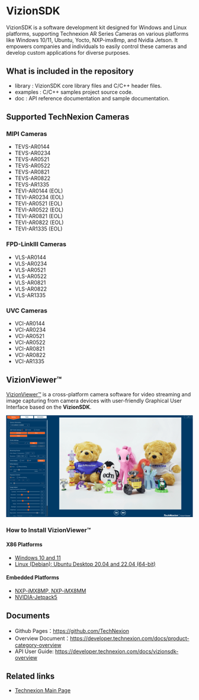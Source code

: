 # VizionSDK
VizionSDK is a software development kit designed for Windows and Linux platforms, supporting Technexion AR Series Cameras on various platforms like Windows 10/11, Ubuntu, Yocto, NXP-imx8mp, and Nvidia Jetson. It empowers companies and individuals to easily control these cameras and develop custom applications for diverse purposes.

## What is included in the repository
- library : VizionSDK core library files and C/C++ header files.
- examples : C/C++ samples project source code.
- doc : API reference documentation and sample documentation.
## Supported TechNexion Cameras

### MIPI Cameras
- TEVS-AR0144
- TEVS-AR0234
- TEVS-AR0521
- TEVS-AR0522
- TEVS-AR0821
- TEVS-AR0822
- TEVS-AR1335
- TEVI-AR0144 (EOL)
- TEVI-AR0234 (EOL)
- TEVI-AR0521 (EOL)
- TEVI-AR0522 (EOL)
- TEVI-AR0821 (EOL)
- TEVI-AR0822 (EOL)
- TEVI-AR1335 (EOL)

### FPD-LinkIII Cameras

- VLS-AR0144
- VLS-AR0234
- VLS-AR0521
- VLS-AR0522
- VLS-AR0821
- VLS-AR0822
- VLS-AR1335

### UVC Cameras

- VCI-AR0144
- VCI-AR0234
- VCI-AR0521
- VCI-AR0522
- VCI-AR0821
- VCI-AR0822
- VCI-AR1335


## VizionViewer™

[VizionViewer™](https://developer.technexion.com/docs/usage-guide) is a cross-platform camera software for video streaming and image capturing from camera devices with user-friendly Graphical User Interface based on the **VizionSDK**.

![output](./doc/resources/VizionViewer.png)

### How to Install VizionViewer™

#### X86 Platforms
- [Windows 10 and 11](https://developer.technexion.com/docs/installation#windows)
- [Linux (Debian): Ubuntu Desktop 20.04 and 22.04 (64-bit)](https://developer.technexion.com/docs/installation#linux)

#### Embedded Platforms
- [NXP-iMX8MP, NXP-iMX8MM](https://developer.technexion.com/docs/installation#nxpimx8mp-nxpimx8mm)
- [NVIDIA-Jetpack5](https://developer.technexion.com/docs/installation#nvidiajetpack-5x)

## Documents
- Github Pages：https://github.com/TechNexion
- Overview Document：https://developer.technexion.com/docs/product-category-overview
- API User Guide: https://developer.technexion.com/docs/vizionsdk-overview

## Related links
- [Technexion Main Page](https://www.technexion.com/)
